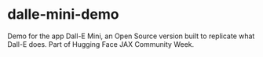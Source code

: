 # dalle-mini-demo
Demo for the app Dall-E Mini, an Open Source version built to replicate what Dall-E does. Part of Hugging Face JAX Community Week.
